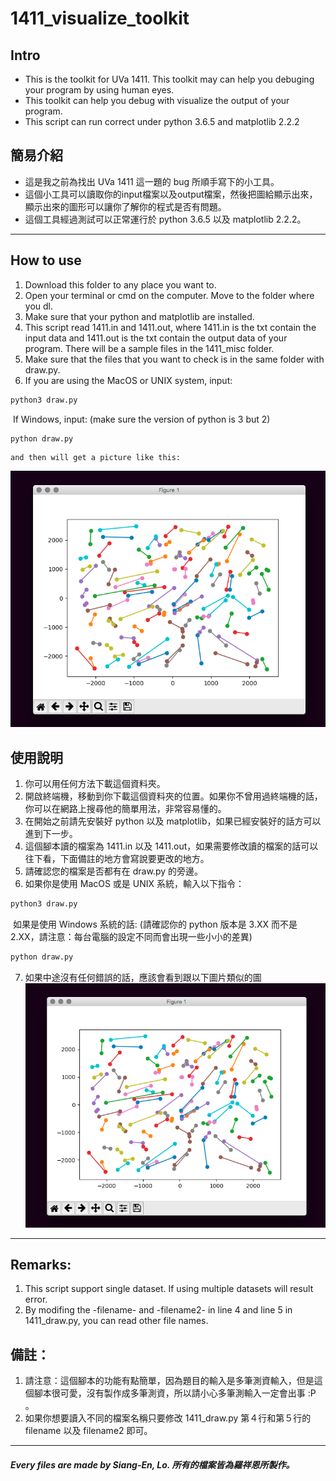 # 1411_visualize_toolkit


## Intro

- This is the toolkit for UVa 1411. This toolkit may can help you debuging your program by using human eyes.
- This toolkit can help you debug with visualize the output of your program.
- This script can run correct under python 3.6.5 and matplotlib 2.2.2

## 簡易介紹
- 這是我之前為找出 UVa 1411 這一題的 bug 所順手寫下的小工具。
- 這個小工具可以讀取你的input檔案以及output檔案，然後把圖給顯示出來，顯示出來的圖形可以讓你了解你的程式是否有問題。
- 這個工具經過測試可以正常運行於 python 3.6.5 以及 matplotlib 2.2.2。

----

## How to use
1. Download this folder to any place you want to.
2. Open your terminal or cmd on the computer. Move to the folder where you dl.
3.  Make sure that your python and matplotlib are installed.
4.  This script read 1411.in and 1411.out, where 1411.in is the txt contain the input data and 1411.out is the txt contain the output data of your program. There will be a sample files in the 1411_misc folder.
5. Make sure that the files that you want to check is in the same folder with draw.py.
6. If you are using the MacOS or UNIX system, input:

```bash
python3 draw.py
```
​	If Windows, input: (make sure the version of python is 3 but 2)
```bash
python draw.py
```
	and then will get a picture like this:
![](1411_show.png)


## 使用說明
1. 你可以用任何方法下載這個資料夾。
2. 開啟終端機，移動到你下載這個資料夾的位置。如果你不曾用過終端機的話，你可以在網路上搜尋他的簡單用法，非常容易懂的。
3. 在開始之前請先安裝好 python 以及 matplotlib，如果已經安裝好的話方可以進到下一步。
4. 這個腳本讀的檔案為 1411.in 以及 1411.out，如果需要修改讀的檔案的話可以往下看，下面備註的地方會寫說要更改的地方。
5. 請確認您的檔案是否都有在 draw.py 的旁邊。
6. 如果你是使用 MacOS 或是 UNIX 系統，輸入以下指令：
```bash
python3 draw.py
```
​	如果是使用 Windows 系統的話: (請確認你的 python 版本是 3.XX 而不是 2.XX，請注意：每台電腦的設定不同而會出現一些小小的差異)
```bash
python draw.py
```

7. 如果中途沒有任何錯誤的話，應該會看到跟以下圖片類似的圖
  ![](1411_show.png)

---
## Remarks:
1. This script support single dataset. If using multiple datasets will result error.
2. By modifing the -filename- and -filename2- in line 4 and line 5 in 1411_draw.py, you can read other file names.

## 備註：
1. 請注意：這個腳本的功能有點簡單，因為題目的輸入是多筆測資輸入，但是這個腳本很可愛，沒有製作成多筆測資，所以請小心多筆測輸入一定會出事 :P 。
2. 如果你想要讀入不同的檔案名稱只要修改 1411_draw.py 第４行和第５行的 filename 以及 filename2 即可。

---



##### Every files are made by Siang-En, Lo. 所有的檔案皆為羅祥恩所製作。

